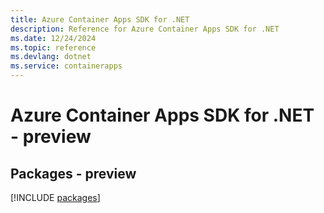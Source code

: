 ```yaml
---
title: Azure Container Apps SDK for .NET
description: Reference for Azure Container Apps SDK for .NET
ms.date: 12/24/2024
ms.topic: reference
ms.devlang: dotnet
ms.service: containerapps
---
```

# Azure Container Apps SDK for .NET - preview
## Packages - preview
[!INCLUDE [packages](container-apps-index.md)]